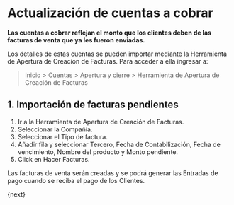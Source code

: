 <!-- add-breadcrumbs -->
# Actualización de cuentas a cobrar

**Las cuentas a cobrar reflejan el monto que los clientes deben de las facturas de venta que ya les fueron enviadas.**

Los detalles de estas cuentas se pueden importar mediante la Herramienta de Apertura de Creación de Facturas. Para acceder a ella ingresar a:
> Inicio > Cuentas > Apertura y cierre > Herramienta de Apertura de Creación de Facturas

## 1. Importación de facturas pendientes

1. Ir a la Herramienta de Apertura de Creación de Facturas.
1. Seleccionar la Compañía.
1. Seleccionar el Tipo de factura.
1. Añadir fila y seleccionar Tercero, Fecha de Contabilización, Fecha de vencimiento, Nombre del producto y Monto pendiente.
1. Click en Hacer Facturas.

Las facturas de venta serán creadas y se podrá generar las Entradas de pago cuando se reciba el pago de los Clientes.


{next}
